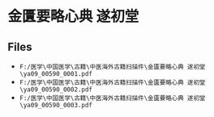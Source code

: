 # 金匱要略心典 遂初堂

## Files

- `F:/医学\中国医学\古籍\中医海外古籍扫描件\金匱要略心典 遂初堂\ya09_00590_0001.pdf`
- `F:/医学\中国医学\古籍\中医海外古籍扫描件\金匱要略心典 遂初堂\ya09_00590_0002.pdf`
- `F:/医学\中国医学\古籍\中医海外古籍扫描件\金匱要略心典 遂初堂\ya09_00590_0003.pdf`
